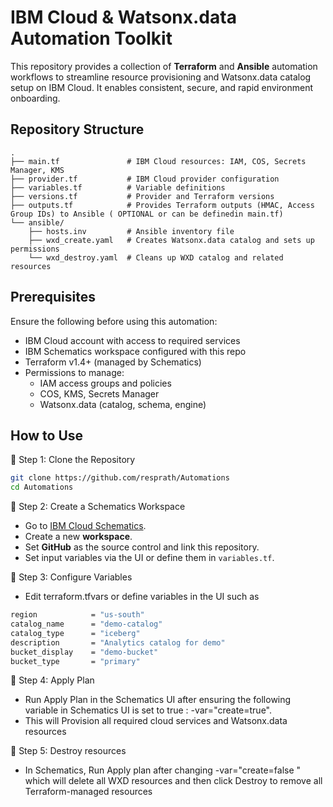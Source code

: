 # IBM Cloud & Watsonx.data Automation Toolkit


This repository provides a collection of **Terraform** and **Ansible** automation workflows to streamline resource provisioning and Watsonx.data catalog setup on IBM Cloud. It enables consistent, secure, and rapid environment onboarding.

##  Repository Structure

```text
.
├── main.tf               # IBM Cloud resources: IAM, COS, Secrets Manager, KMS
├── provider.tf           # IBM Cloud provider configuration
├── variables.tf          # Variable definitions
├── versions.tf           # Provider and Terraform versions
├── outputs.tf            # Provides Terraform outputs (HMAC, Access Group IDs) to Ansible ( OPTIONAL or can be definedin main.tf)
└── ansible/
    ├── hosts.inv         # Ansible inventory file
    ├── wxd_create.yaml   # Creates Watsonx.data catalog and sets up permissions
    └── wxd_destroy.yaml  # Cleans up WXD catalog and related resources
```
## Prerequisites

Ensure the following before using this automation:

- IBM Cloud account with access to required services
- IBM Schematics workspace configured with this repo
- Terraform v1.4+ (managed by Schematics)
- Permissions to manage:
  - IAM access groups and policies
  - COS, KMS, Secrets Manager
  - Watsonx.data (catalog, schema, engine)


## How to Use

🔹 Step 1: Clone the Repository 
```bash
git clone https://github.com/resprath/Automations
cd Automations
```
🔹 Step 2: Create a Schematics Workspace
- Go to [IBM Cloud Schematics](https://www.ibm.com/products/schematics).
- Create a new **workspace**.
- Set **GitHub** as the source control and link this repository.
- Set input variables via the UI or define them in `variables.tf`.

🔹 Step 3: Configure Variables
- Edit terraform.tfvars or define variables in the UI such as 
```bash
region            = "us-south"
catalog_name      = "demo-catalog"
catalog_type      = "iceberg"
description       = "Analytics catalog for demo"
bucket_display    = "demo-bucket"
bucket_type       = "primary"
```

🔹 Step 4: Apply Plan
- Run Apply Plan in the Schematics UI after ensuring the following variable in Schematics UI is set to true : -var="create=true".
- This will Provision all required cloud services and Watsonx.data resources

🔹 Step 5: Destroy resources
- In Schematics, Run Apply plan after changing -var="create=false " which will delete all WXD resources and then click Destroy to remove all Terraform-managed resources
